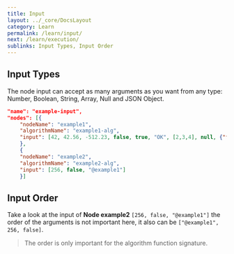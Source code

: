 ```yaml
---
title: Input
layout: ../_core/DocsLayout
category: Learn
permalink: /learn/input/
next: /learn/execution/
sublinks: Input Types, Input Order
---
```


## Input Types

The node input can accept as many arguments as you want from any type:  
Number, Boolean, String, Array, Null and JSON Object.

```json
"name": "example-input",
"nodes": [{
    "nodeName": "example1",
    "algorithmName": "example1-alg",
    "input": [42, 42.56, -512.23, false, true, "OK", [2,3,4], null, {"foo": "bar"}]
    },
    {
    "nodeName": "example2",
    "algorithmName": "example2-alg",
    "input": [256, false, "@example1"]
    }]
```

## Input Order

Take a look at the input of **Node example2** `[256, false, "@example1"]`
the order of the arguments is not important here, it also can be `["@example1", 256, false]`.

> The order is only important for the algorithm function signature.